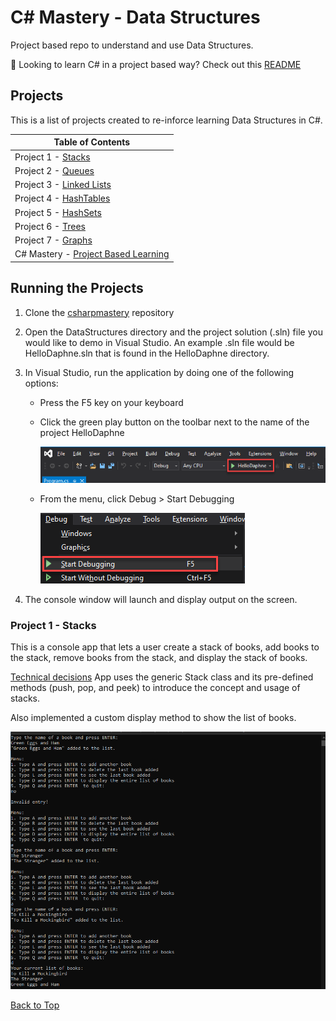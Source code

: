 # C# Mastery - Data Structures

Project based repo to understand and use Data Structures.

:star2: Looking to learn C# in a project based way? Check out this [README](https://github.com/thisislink/csharpmastery#c-mastery)

## Projects

This is a list of projects created to re-inforce learning Data Structures in C#.

| Table of Contents                                                                                                                  |
| ---------------------------------------------------------------------------------------------------------------------------------- |
| Project 1 - [Stacks](https://github.com/thisislink/csharpmastery/blob/main/DataStructuresREADME.md#project-1---stacks)             |
| Project 2 - [Queues](https://github.com/thisislink/csharpmastery/blob/main/DataStructuresREADME.md#project-2---queues)             |
| Project 3 - [Linked Lists](https://github.com/thisislink/csharpmastery/blob/main/DataStructuresREADME.md#project-3---linked-lists) |
| Project 4 - [HashTables](https://github.com/thisislink/csharpmastery/blob/main/DataStructuresREADME.md#project-4---hashtables)     |
| Project 5 - [HashSets](https://github.com/thisislink/csharpmastery/blob/main/DataStructuresREADME.md#project-5---hashsets)         |
| Project 6 - [Trees](https://github.com/thisislink/csharpmastery/blob/main/DataStructuresREADME.md#project-6---trees)               |
| Project 7 - [Graphs](https://github.com/thisislink/csharpmastery/blob/main/DataStructuresREADME.md#project-7---graphs)             |
| C# Mastery - [Project Based Learning](https://github.com/thisislink/csharpmastery#c-mastery)                                       |

## Running the Projects

1. Clone the [csharpmastery](https://github.com/thisislink/csharpmastery.git) repository
2. Open the DataStructures directory and the project solution (.sln) file you would like to demo in Visual Studio. An example .sln file would be HelloDaphne.sln that is found in the HelloDaphne directory.
3. In Visual Studio, run the application by doing one of the following options:

   - Press the F5 key on your keyboard
   - Click the green play button on the toolbar next to the name of the project HelloDaphne

     ![image](https://github.com/thisislink/csharpmastery/blob/main/Assets/RunningProjectsReadmeAssets/play-button.png?raw=true)

   - From the menu, click Debug > Start Debugging

     ![image](https://github.com/thisislink/csharpmastery/blob/main/Assets/RunningProjectsReadmeAssets/start-debugging.png?raw=true)

4. The console window will launch and display output on the screen.

### Project 1 - Stacks

This is a console app that lets a user create a stack of books, add books to the stack, remove books from the stack, and display the stack of books.

<ins>Technical decisions</ins>
App uses the generic Stack class and its pre-defined methods (push, pop, and peek) to introduce the concept and usage of stacks.

Also implemented a custom display method to show the list of books.

![image](https://github.com/thisislink/csharpmastery/blob/main/DataStructures/Assets/StacksAssets/stacks-books.png?raw=true)

[Back to Top](https://github.com/thisislink/csharpmastery/blob/main/DataStructuresREADME.md#projects)
